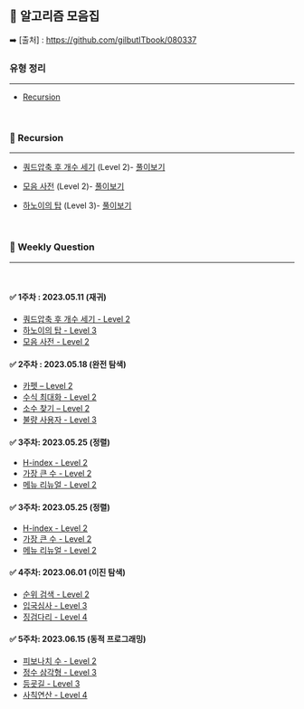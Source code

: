 ## 🥇 알고리즘 모음집
➡️ [출처] : https://github.com/gilbutITbook/080337

### 유형 정리 
---
- [Recursion](#🔸-recursion)


<br> 

### 🔸 Recursion 
----
 - [쿼드압축 후 개수 세기](https://school.programmers.co.kr/learn/courses/30/lessons/68936) (Level 2)- [풀이보기](https://github.com/parks38/tips-archive/blob/main/algorithm/recursion/%EB%AA%A8%EC%9D%8C%EC%82%AC%EC%A0%84.java)
 - [모음 사전](https://school.programmers.co.kr/learn/courses/30/lessons/84512) (Level 2)- [풀이보기](https://github.com/parks38/tips-archive/blob/main/algorithm/recursion/%EC%BF%BC%EB%93%9C%EC%95%95%EC%B6%95_%ED%9B%84_%EA%B0%9C%EC%88%98%EC%84%B8%EA%B8%B0.java)

- [하노이의 탑](https://school.programmers.co.kr/learn/courses/30/lessons/12946) (Level 3)- [풀이보기]()

<br>

 ### 🔸 Weekly Question 
 ----
 <br>

#### ✅ 1주차 : 2023.05.11 (재귀) 

- [쿼드압축 후 개수 세기 - Level 2](https://school.programmers.co.kr/learn/courses/30/lessons/68936)  
- [하노이의 탑 - Level 3](https://school.programmers.co.kr/learn/courses/30/lessons/12946)  
- [모음 사전 - Level 2](https://school.programmers.co.kr/learn/courses/30/lessons/84512)  

#### ✅ 2주차 : 2023.05.18 (완전 탐색) 
- [카펫 – Level 2](https://school.programmers.co.kr/learn/courses/30/lessons/42842) </br>
- [수식 최대화 - Level 2](https://school.programmers.co.kr/learn/courses/30/lessons/67257) </br>
- [소수 찾기 – Level 2](https://school.programmers.co.kr/learn/courses/30/lessons/42839) </br>
- [불량 사용자 - Level 3](https://school.programmers.co.kr/learn/courses/30/lessons/64064) </br>

#### ✅ 3주차: 2023.05.25 (정렬)
- [H-index - Level 2](https://school.programmers.co.kr/learn/courses/30/lessons/42747) </br>
- [가장 큰 수 - Level 2](https://school.programmers.co.kr/learn/courses/30/lessons/42746) </br>
- [메뉴 리뉴얼 - Level 2](https://school.programmers.co.kr/learn/courses/30/lessons/72411) </br>

#### ✅ 3주차: 2023.05.25 (정렬)
- [H-index - Level 2](https://school.programmers.co.kr/learn/courses/30/lessons/42747) </br>
- [가장 큰 수 - Level 2](https://school.programmers.co.kr/learn/courses/30/lessons/42746) </br>
- [메뉴 리뉴얼 - Level 2](https://school.programmers.co.kr/learn/courses/30/lessons/72411) </br>

#### ✅ 4주차: 2023.06.01 (이진 탐색)
- [순위 검색 - Level 2](https://school.programmers.co.kr/learn/courses/30/lessons/72412) </br>
- [입국심사 - Level 3](https://school.programmers.co.kr/learn/courses/30/lessons/43238) </br>
- [징검다리 - Level 4](https://school.programmers.co.kr/learn/courses/30/lessons/43236) </br>

#### ✅ 5주차: 2023.06.15 (동적 프로그래밍)
- [피보나치 수 - Level 2](https://school.programmers.co.kr/learn/courses/30/lessons/12945) </br>
- [정수 삼각형 - Level 3](https://school.programmers.co.kr/learn/courses/30/lessons/43105) </br>
- [등굣길 - Level 3](https://school.programmers.co.kr/learn/courses/30/lessons/42898) </br>
- [사칙연산 - Level 4](https://school.programmers.co.kr/learn/courses/30/lessons/1843) </br>